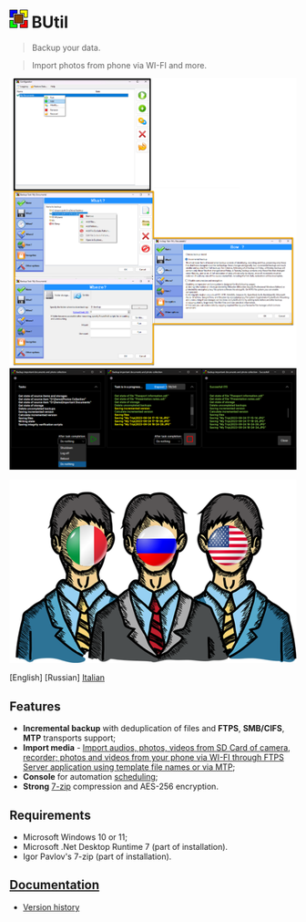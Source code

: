 # ![BUtil Logotype](./help/Assets/Logotype.bmp) BUtil

> Backup your data.

> Import photos from phone via WI-FI and more.

![Tasks application](./help/Assets/Screenshot%201.png)
![Launch task application](./help/Assets/Image%20-%20Launch%20App.png)

![Supported Languages](./help/Assets/Image%20-%20Languages.png)

[English] [Russian] [Italian](https://github.com/bovirus)

## Features

- **Incremental backup** with deduplication of files and **FTPS**, **SMB/CIFS**, **MTP** transports support;
- **Import media** - [Import audios, photos, videos from SD Card of camera, recorder; photos and videos from your phone via WI-FI through FTPS Server application using template file names or via MTP](./help/Import%20media%20task.md);
- **Console** for automation [scheduling](./help/Command%20line.md);
- **Strong** [7-zip](https://www.7-zip.org/) compression and AES-256 encryption.

## Requirements

- Microsoft Windows 10 or 11;
- Microsoft .Net Desktop Runtime 7 (part of installation).
- Igor Pavlov's 7-zip (part of installation).

## [Documentation](https://github.com/drweb86/butil/tree/master/help)

- [Version history](./help/Version%20History%20(Changelog).md)
